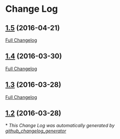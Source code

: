 # Change Log

## [1.5](https://github.com/bertrandmartel/bluetooth-le-analyzer/tree/1.5) (2016-04-21)
[Full Changelog](https://github.com/bertrandmartel/bluetooth-le-analyzer/compare/1.4...1.5)

## [1.4](https://github.com/bertrandmartel/bluetooth-le-analyzer/tree/1.4) (2016-03-30)
[Full Changelog](https://github.com/bertrandmartel/bluetooth-le-analyzer/compare/1.3...1.4)

## [1.3](https://github.com/bertrandmartel/bluetooth-le-analyzer/tree/1.3) (2016-03-28)
[Full Changelog](https://github.com/bertrandmartel/bluetooth-le-analyzer/compare/1.2...1.3)

## [1.2](https://github.com/bertrandmartel/bluetooth-le-analyzer/tree/1.2) (2016-03-28)


\* *This Change Log was automatically generated by [github_changelog_generator](https://github.com/skywinder/Github-Changelog-Generator)*